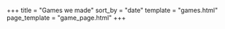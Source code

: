 +++
title = "Games we made"
sort_by = "date"
template = "games.html"
page_template = "game_page.html"
+++